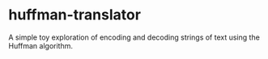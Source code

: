 # huffman-translator
A simple toy exploration of encoding and decoding strings of text using the Huffman algorithm. 
